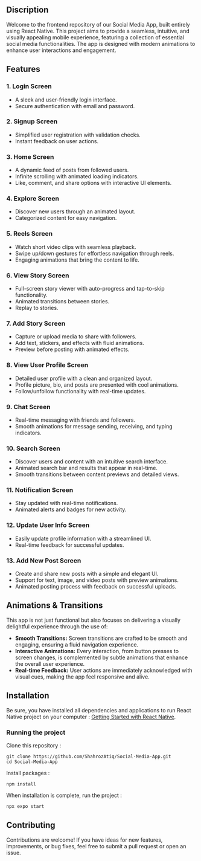 

## Discription
Welcome to the frontend repository of our Social Media App, built entirely using React Native. This project aims to provide a seamless, intuitive, and visually appealing mobile experience, featuring a collection of essential social media functionalities. The app is designed with modern animations to enhance user interactions and engagement.


## Features

### 1. **Login Screen**
   - A sleek and user-friendly login interface.
   - Secure authentication with email and password.

### 2. **Signup Screen**
   - Simplified user registration with validation checks.
   - Instant feedback on user actions.

### 3. **Home Screen**
   - A dynamic feed of posts from followed users.
   - Infinite scrolling with animated loading indicators.
   - Like, comment, and share options with interactive UI elements.

### 4. **Explore Screen**
   - Discover new users through an animated layout.
   - Categorized content for easy navigation.

### 5. **Reels Screen**
   - Watch short video clips with seamless playback.
   - Swipe up/down gestures for effortless navigation through reels.
   - Engaging animations that bring the content to life.

### 6. **View Story Screen**
   - Full-screen story viewer with auto-progress and tap-to-skip functionality.
   - Animated transitions between stories.
   - Replay to stories.

### 7. **Add Story Screen**
   - Capture or upload media to share with followers.
   - Add text, stickers, and effects with fluid animations.
   - Preview before posting with animated effects.

### 8. **View User Profile Screen**
   - Detailed user profile with a clean and organized layout.
   - Profile picture, bio, and posts are presented with cool animations.
   - Follow/unfollow functionality with real-time updates.

### 9. **Chat Screen**
   - Real-time messaging with friends and followers.
   - Smooth animations for message sending, receiving, and typing indicators.

### 10. **Search Screen**
   - Discover users and content with an intuitive search interface.
   - Animated search bar and results that appear in real-time.
   - Smooth transitions between content previews and detailed views.

### 11. **Notification Screen**
   - Stay updated with real-time notifications.
   - Animated alerts and badges for new activity.

### 12. **Update User Info Screen**
   - Easily update profile information with a streamlined UI.
   - Real-time feedback for successful updates.

### 13. **Add New Post Screen**
   - Create and share new posts with a simple and elegant UI.
   - Support for text, image, and video posts with preview animations.
   - Animated posting process with feedback on successful uploads.

## Animations & Transitions
This app is not just functional but also focuses on delivering a visually delightful experience through the use of:

- **Smooth Transitions:** Screen transitions are crafted to be smooth and engaging, ensuring a fluid navigation experience.
- **Interactive Animations:** Every interaction, from button presses to screen changes, is complemented by subtle animations that enhance the overall user experience.
- **Real-time Feedback:** User actions are immediately acknowledged with visual cues, making the app feel responsive and alive.


## Installation

Be sure, you have installed all dependencies and applications to run React Native project on your computer : [Getting Started with React Native](https://facebook.github.io/react-native/docs/getting-started).

### Running the project

Clone this repository :

```
git clone https://github.com/ShahrozAtiq/Social-Media-App.git
cd Social-Media-App
```

Install packages :

```
npm install
```

When installation is complete, run the project :

```bash
npx expo start
```

## Contributing

Contributions are welcome! If you have ideas for new features, improvements, or bug fixes, feel free to submit a pull request or open an issue.

